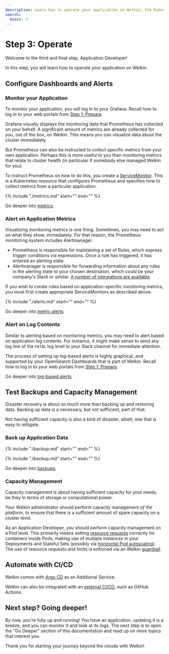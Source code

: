 ```yaml
---
description: Learn how to operate your application on Welkin, the Kubernetes platform for software critical to our society
search:
  boost: 2
---
```


# Step 3: Operate

Welcome to the third and final step, Application Developer!

In this step, you will learn how to operate your application on Welkin.

## Configure Dashboards and Alerts

### Monitor your Application

To monitor your application, you will log in to your Grafana. Recall how to log in to your web portals from [Step 1: Prepare](prepare.md).

Grafana visually displays the monitoring data that Prometheus has collected on your behalf. A significant amount of metrics are already collected for you, out of the box, on Welkin. This means you can visualize data about the cluster immediately.

But Prometheus can also be instructed to collect specific metrics from your own application. Perhaps this is more useful to you than monitoring metrics that relate to cluster health (in particular if somebody else managed Welkin for you).

To instruct Prometheus on how to do this, you create a [ServiceMonitor](https://blog.container-solutions.com/prometheus-operator-beginners-guide). This is a Kubernetes resource that configures Prometheus and specifies how to collect metrics from a particular application.

{%
    include "./metrics.md"
    start="<!--user-demo-metrics-start-->"
    end="<!--user-demo-metrics-end-->"
%}

Go deeper into [metrics](metrics.md).

### Alert on Application Metrics

Visualizing monitoring metrics is one thing. Sometimes, you may need to act on what they show, immediately. For that reason, the Prometheus monitoring system includes Alertmanager.

- Prometheus is responsible for maintaining a set of Rules, which express trigger conditions via expressions. Once a rule has triggered, it has entered an alerting state.
- Alertmanager is responsible for forwarding information about any rules in the alerting state to your chosen destination, which could be your company's Slack or similar. [A number of integrations are available](https://prometheus.io/docs/alerting/latest/configuration/).

If you wish to create rules based on application-specific monitoring metrics, you must first create appropriate ServiceMonitors as described above.

{%
    include "./alerts.md"
    start="<!--user-demo-alerts-start-->"
    end="<!--user-demo-alerts-end-->"
%}

Go deeper into [metric alerts](alerts.md).

### Alert on Log Contents

Similar to alerting based on monitoring metrics, you may need to alert based on application log contents. For instance, it might make sense to send any log line of the `FATAL` log level to your Slack channel for immediate attention.

The process of setting up log-based alerts is highly graphical, and supported by your OpenSearch Dashboards that is part of Welkin. Recall how to log in to your web portals from [Step 1: Prepare](prepare.md).

Go deeper into [log-based alerts](log-based-alerts.md).

## Test Backups and Capacity Management

Disaster recovery is about so much more than backing up and restoring data. Backing up data is a necessary, but not sufficient, part of that.

Not having sufficient capacity is also a kind of disaster, albeit, one that is easy to mitigate.

### Back up Application Data

{%
    include "./backup.md"
    start="<!--user-demo-backup-start-->"
    end="<!--user-demo-backup-end-->"
%}

{%
    include "./backup.md"
    start="<!--user-demo-restore-start-->"
    end="<!--user-demo-restore-end-->"
%}

Go deeper into [backups](backup.md).

### Capacity Management

Capacity management is about having sufficient capacity for your needs, be they in terms of storage or computational power.

Your Welkin administrator should perform capacity management _of the platform_, to ensure that there is a sufficient amount of spare capacity on a cluster level.

As an Application Developer, you should perform capacity management on a Pod level. This primarily means setting [resource requests](https://kubernetes.io/docs/concepts/configuration/manage-resources-containers/) correctly for containers inside Pods, making use of multiple instances in your Deployments and Stateful Sets (possibly via [horizontal Pod autoscaling](https://kubernetes.io/docs/tasks/run-application/horizontal-pod-autoscale/)). The use of resource requests and limits is enforced via an Welkin [guardrail](safeguards/enforce-resources.md).

## Automate with CI/CD

Welkin comes with [Argo CD](additional-services/argocd.md) as an Additional Service.

Welkin can also be integrated with an [external CI/CD](ci-cd.md), such as GitHub Actions.

## Next step? Going deeper!

By now, you're fully up and running! You have an application, updating it is a breeze, and you can monitor it and look at its logs. The next step is to open the "Go Deeper" section of this documentation and read up on more topics that interest you.

Thank you for starting your journey beyond the clouds with Welkin!
